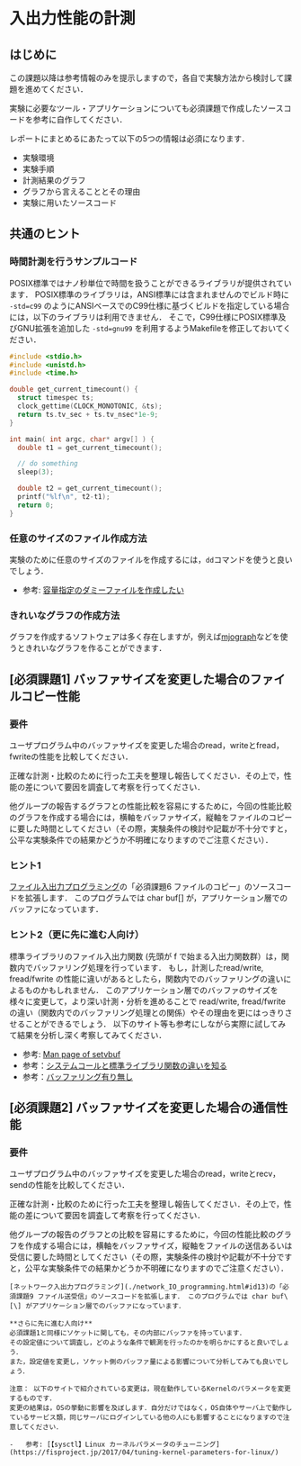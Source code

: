 # 入出力性能の計測

## はじめに

この課題以降は参考情報のみを提示しますので，各自で実験方法から検討して課題を進めてください．

実験に必要なツール・アプリケーションについても必須課題で作成したソースコードを参考に自作してください．

レポートにまとめるにあたって以下の5つの情報は必須になります．

-   実験環境
-   実験手順
-   計測結果のグラフ
-   グラフから言えることとその理由
-   実験に用いたソースコード

## 共通のヒント

### 時間計測を行うサンプルコード

POSIX標準ではナノ秒単位で時間を扱うことができるライブラリが提供されています．
POSIX標準のライブラリは，ANSI標準には含まれませんのでビルド時に `-std=c99` のようにANSIベースでのC99仕様に基づくビルドを指定している場合には，以下のライブラリは利用できません．
そこで，C99仕様にPOSIX標準及びGNU拡張を追加した `-std=gnu99` を利用するようMakefileを修正しておいてください．

```c
#include <stdio.h>
#include <unistd.h>
#include <time.h>

double get_current_timecount() {
  struct timespec ts;
  clock_gettime(CLOCK_MONOTONIC, &ts);
  return ts.tv_sec + ts.tv_nsec*1e-9;
}

int main( int argc, char* argv[] ) {
  double t1 = get_current_timecount();

  // do something
  sleep(3);

  double t2 = get_current_timecount();
  printf("%lf\n", t2-t1);
  return 0;
}
```

### 任意のサイズのファイル作成方法

実験のために任意のサイズのファイルを作成するには，`dd`コマンドを使うと良いでしょう．

-   参考: [容量指定のダミーファイルを作成したい](http://www.itmedia.co.jp/help/tips/linux/l0606.html)

### きれいなグラフの作成方法

グラフを作成するソフトウェアは多く存在しますが，例えば[mjograph](http://www.mjograph.net/)などを使うときれいなグラフを作ることができます．

## \[必須課題1\] バッファサイズを変更した場合のファイルコピー性能

### 要件

ユーザプログラム中のバッファサイズを変更した場合のread，writeとfread，fwriteの性能を比較してください．

正確な計測・比較のために行った工夫を整理し報告してください．その上で，性能の差について要因を調査して考察を行ってください．

他グループの報告するグラフとの性能比較を容易にするために，今回の性能比較のグラフを作成する場合には，横軸をバッファサイズ，縦軸をファイルのコピーに要した時間としてください（その際，実験条件の検討や記載が不十分ですと，公平な実験条件での結果かどうか不明確になりますのでご注意ください）．

### ヒント1

[ファイル入出力プログラミング](./file_IO_programming.html#id22)の「必須課題6 ファイルのコピー」のソースコードを拡張します．
このプログラムでは char buf\[\] が，アプリケーション層でのバッファになっています．

### ヒント2（更に先に進む人向け）

標準ライブラリのファイル入出力関数 (先頭が f で始まる入出力関数群）は，関数内でバッファリング処理を行っています．
もし，計測したread/write, fread/fwrite の性能に違いがあるとしたら，関数内でのバッファリングの違いによるものかもしれません．
このアプリケーション層でのバッファのサイズを様々に変更して，より深い計測・分析を進めることで read/write, fread/fwrite の違い（関数内でのバッファリング処理との関係）やその理由を更にはっきりさせることができるでしょう．
以下のサイト等も参考にしながら実際に試してみて結果を分析し深く考察してみてください．

-   参考: [Man page of setvbuf](https://linuxjm.osdn.jp/html/LDP_man-pages/man3/setbuf.3.html)
-   参考：[システムコールと標準ライブラリ関数の違いを知る](http://www.atmarkit.co.jp/ait/articles/1112/13/news117.html)
-   参考：[バッファリング有り無し](http://www1.cts.ne.jp/~clab/hsample/File/File11/File11.html)

## \[必須課題2\] バッファサイズを変更した場合の通信性能

### 要件

ユーザプログラム中のバッファサイズを変更した場合のread，writeとrecv，sendの性能を比較してください．

正確な計測・比較のために行った工夫を整理し報告してください．その上で，性能の差について要因を調査して考察を行ってください．

他グループの報告のグラフとの比較を容易にするために，今回の性能比較のグラフを作成する場合には，横軸をバッファサイズ，縦軸をファイルの送信あるいは受信に要した時間としてください（その際，実験条件の検討や記載が不十分ですと，公平な実験条件での結果かどうか不明確になりますのでご注意ください）．

```{hint}
[ネットワーク入出力プログラミング](./network_IO_programming.html#id13)の「必須課題9 ファイル送受信」のソースコードを拡張します． このプログラムでは char buf\[\] がアプリケーション層でのバッファになっています．
```

```{hint}
**さらに先に進む人向け**
必須課題1と同様にソケットに関しても，その内部にバッファを持っています．
その設定値について調査し，どのような条件で観測を行ったのかを明らかにすると良いでしょう．
また，設定値を変更し，ソケット側のバッファ量による影響について分析してみても良いでしょう．

注意： 以下のサイトで紹介されている変更は，現在動作しているKernelのパラメータを変更するものです．
変更の結果は，OSの挙動に影響を及ぼします．自分だけではなく，OS自体やサーバ上で動作しているサービス類，同じサーバにログインしている他の人にも影響することになりますので注意してください．

-   参考: [【sysctl】Linux カーネルパラメータのチューニング](https://fisproject.jp/2017/04/tuning-kernel-parameters-for-linux/)
```
